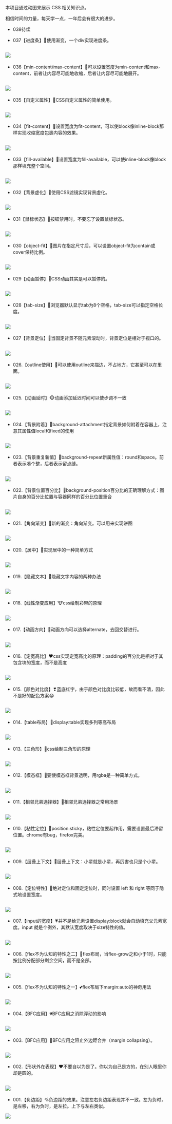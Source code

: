 本项目通过动图来展示 CSS 相关知识点。

相信时间的力量，每天学一点，一年后会有很大的进步。
- 038待续

- 037【进度条】🍊使用渐变，一个div实现进度条。

![](/gifs/037.gif)
---

- 036【min-content/max-content】🍍可以设置宽度为min-content和max-content，前者让内容尽可能地收缩，后者让内容尽可能地展开。

![](/gifs/036.gif)
---

- 035【自定义属性】🍋CSS自定义属性的简单使用。

![](/gifs/035.gif)
---

- 034【fit-content】🍎设置宽度为fit-content，可以使block像inline-block那样实现收缩宽度包裹内容的效果。

![](/gifs/034.gif)
---

- 033【fill-available】🍏设置宽度为fill-available，可以使inline-block像block那样填充整个空间。

![](/gifs/033.gif)
---

- 032【背景虚化】🍑使用CSS滤镜实现背景虚化。

![](/gifs/032.gif)
---

- 031【鼠标状态】🍒按钮禁用时，不要忘了设置鼠标状态。

![](/gifs/031.gif)
---

- 030【object-fit】🍓图片在指定尺寸后，可以设置object-fit为contain或cover保持比例。

![](/gifs/030.gif)
---

- 029【动画暂停】🥝CSS动画其实是可以暂停的。

![](/gifs/029.gif)
---

- 028【tab-size】🐷浏览器默认显示tab为8个空格，tab-size可以指定空格长度。

![](/gifs/028.gif)
---

- 027【背景定位】🐶当固定背景不随元素滚动时，背景定位是相对于视口的。

![](/gifs/027.gif)
---

- 026.【outline使用】🐔可以使用outline来描边，不占地方，它甚至可以在里面。

![](/gifs/026.gif)
---

- 025.【动画延时】🐵动画添加延迟时间可以使步调不一致

![](/gifs/025.gif)
---

- 024.【背景附着】🐐background-attachment指定背景如何附着在容器上，注意其属性值local和fixed的使用

![](/gifs/024.gif)
---

- 023.【背景重复新值】🐴background-repeat新属性值：round和space。前者表示凑个整，后者表示留点缝。

![](/gifs/023.gif)
---
- 022.【背景位置百分比】🐍background-position百分比的正确理解方式：图片自身的百分比位置与容器同样的百分比位置重合

![](/gifs/022.gif)
---
- 021.【角向渐变】🐲新的渐变：角向渐变。可以用来实现饼图

![](/gifs/021.gif)
---
- 020.【居中】🐰实现居中的一种简单方式

![](/gifs/020.gif)
---
- 019.【隐藏文本】🐯隐藏文字内容的两种办法

![](/gifs/019.gif)
---
- 018.【线性渐变应用】🐮css绘制彩带的原理

![](/gifs/018.gif)
---
- 017.【动画方向】🐹动画方向可以选择alternate，去回交替进行。

![](/gifs/017.gif)
---
- 016.【定宽高比】♥css实现定宽高比的原理：padding的百分比是相对于其包含块的宽度，而不是高度

![](/gifs/016.gif)
---
- 015.【颜色对比度】❣蓝底红字，由于颜色对比度比较低，故而看不清，因此不是好的配色方案😂

![](/gifs/015.gif)
---
- 014.【table布局】💞display:table实现多列等高布局

![](/gifs/014.gif)
---
- 013.【三角形】💝css绘制三角形的原理

![](/gifs/013.gif)
---
- 012.【模态框】🖤要使模态框背景透明，用rgba是一种简单方式。

![](/gifs/012.gif)
---
- 011.【相邻兄弟选择器】💜相邻兄弟选择器之常用场景

![](/gifs/011.gif)
---
- 010.【粘性定位】💛position:sticky，粘性定位要起作用，需要设置最后滞留位置。chrome有bug，firefox完美。

![](/gifs/010.gif)
---
- 009.【层叠上下文】💚层叠上下文：小辈就是小辈，再厉害也只是个小辈。

![](/gifs/009.gif)
---
- 008.【定位特性】💙绝对定位和固定定位时，同时设置 left 和 right 等同于隐式地设置宽度。

![](/gifs/008.gif)
---
- 007.【input的宽度】💗并不是给元素设置display:block就会自动填充父元素宽度。input 就是个例外，其默认宽度取决于size特性的值。

![](/gifs/007.gif)
---
- 006.【flex不为认知的特性之二】💖flex布局，当flex-grow之和小于1时，只能按比例分配部分剩余空间，而不是全部。

![](/gifs/006.gif)
---
- 005.【flex不为认知的特性之一】💕flex布局下margin:auto的神奇用法

![](/gifs/005.gif)
---
- 004.【BFC应用】💔BFC应用之消除浮动的影响

![](/gifs/004.gif)
---
- 003.【BFC应用】💓BFC应用之阻止外边距合并（margin collapsing）。

![](/gifs/003.gif)
---
- 002.【形状外在表现】❤不要自以为是了。你以为自己是方的，在别人眼里你却是圆的。

![](/gifs/002.gif)
---
- 001.【负边距】💘负边距的效果。注意左右负边距表现并不一致。左为负时，是左移，右为负时，是左拉。上下与左右类似。

![](/gifs/001.gif)

